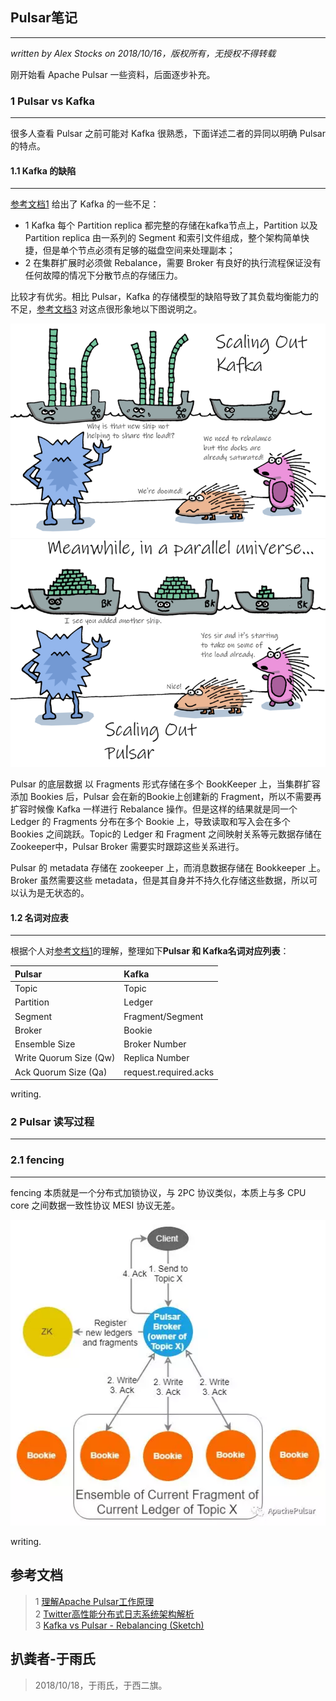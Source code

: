 ## Pulsar笔记
---
*written by Alex Stocks on 2018/10/16，版权所有，无授权不得转载*

刚开始看 Apache Pulsar 一些资料，后面逐步补充。

### 1 Pulsar vs Kafka
---

很多人查看 Pulsar 之前可能对 Kafka 很熟悉，下面详述二者的异同以明确 Pulsar 的特点。

#### 1.1 Kafka 的缺陷
---

[参考文档1](https://mp.weixin.qq.com/s/CIpCLCxqpLoQVUKz6QeDJQ) 给出了 Kafka 的一些不足：

- 1 Kafka 每个 Partition replica 都完整的存储在kafka节点上，Partition 以及 Partition replica 由一系列的 Segment 和索引文件组成，整个架构简单快捷，但是单个节点必须有足够的磁盘空间来处理副本；
- 2 在集群扩展时必须做 Rebalance，需要 Broker 有良好的执行流程保证没有任何故障的情况下分散节点的存储压力。

比较才有优劣。相比 Pulsar，Kafka 的存储模型的缺陷导致了其负载均衡能力的不足，[参考文档3](https://jack-vanlightly.com/sketches/2018/10/2/kafka-vs-pulsar-rebalancing-sketch) 对这点很形象地以下图说明之。

![](../pic/pulsar/KafkaPulsarScaling.png) 

Pulsar 的底层数据 以 Fragments 形式存储在多个 BookKeeper 上，当集群扩容添加 Bookies 后，Pulsar 会在新的Bookie上创建新的 Fragment，所以不需要再扩容时候像 Kafka 一样进行 Rebalance 操作。但是这样的结果就是同一个 Ledger 的 Fragments 分布在多个 Bookie 上，导致读取和写入会在多个 Bookies 之间跳跃。Topic的 Ledger 和 Fragment 之间映射关系等元数据存储在Zookeeper中，Pulsar Broker 需要实时跟踪这些关系进行。

Pulsar 的 metadata 存储在 zookeeper 上，而消息数据存储在 Bookkeeper 上。Broker 虽然需要这些 metadata，但是其自身并不持久化存储这些数据，所以可以认为是无状态的。

#### 1.2 名词对应表
---

 根据个人对[参考文档1](https://mp.weixin.qq.com/s/CIpCLCxqpLoQVUKz6QeDJQ)的理解，整理如下**Pulsar 和 Kafka名词对应列表**：

| Pulsar | Kafka |
| :---- | :--- |
| Topic | Topic |
| Partition | Ledger |
| Segment | Fragment/Segment |
| Broker | Bookie |
| Ensemble Size | Broker Number |
| Write Quorum Size (Qw) | Replica Number |
| Ack Quorum Size (Qa) | request.required.acks |

writing.

### 2 Pulsar 读写过程
---

### 2.1 fencing
---

fencing 本质就是一个分布式加锁协议，与 2PC 协议类似，本质上与多 CPU core 之间数据一致性协议 MESI 协议无差。

![](../pic/pulsar/pulsar_write.webp) 

writing.

## 参考文档

> 1 [理解Apache Pulsar工作原理](https://mp.weixin.qq.com/s/CIpCLCxqpLoQVUKz6QeDJQ)  
> 2 [Twitter高性能分布式日志系统架构解析](https://mp.weixin.qq.com/s/0dkgA8swNPkpcY5H6CU62w)  
> 3 [Kafka vs Pulsar - Rebalancing (Sketch)](https://jack-vanlightly.com/sketches/2018/10/2/kafka-vs-pulsar-rebalancing-sketch)

## 扒粪者-于雨氏 ##

> 2018/10/18，于雨氏，于西二旗。


